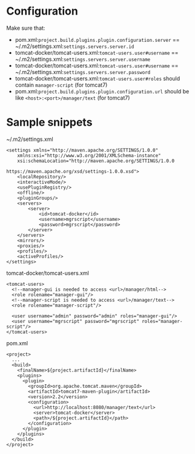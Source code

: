 # Configuration
Make sure that:
- pom.xml:`project.build.plugins.plugin.configuration.server` == ~/.m2/settings.xml:`settings.servers.server.id`
- tomcat-docker/tomcat-users.xml:`tomcat-users.user#username` == ~/.m2/settings.xml:`settings.servers.server.username`
- tomcat-docker/tomcat-users.xml:`tomcat-users.user#username` == ~/.m2/settings.xml:`settings.servers.server.password`
- tomcat-docker/tomcat-users.xml:`tomcat-users.user#roles` should contain `manager-script` (for tomcat7)
- pom.xml:`project.build.plugins.plugin.configuration.url` should be like `<host>:<port>/manager/text` (for tomcat7)

# Sample snippets
~/.m2/settings.xml
```
<settings xmlns="http://maven.apache.org/SETTINGS/1.0.0"
	xmlns:xsi="http://www.w3.org/2001/XMLSchema-instance"
	xsi:schemaLocation="http://maven.apache.org/SETTINGS/1.0.0
											https://maven.apache.org/xsd/settings-1.0.0.xsd">
	<localRepository/>
	<interactiveMode/>
	<usePluginRegistry/>
	<offline/>
	<pluginGroups/>
	<servers>
		<server>
			<id>tomcat-docker</id>
			<username>mgrscript</username>
			<password>mgrscript</password>
		</server>
	</servers>
	<mirrors/>
	<proxies/>
	<profiles/>
	<activeProfiles/>
</settings>
```

tomcat-docker/tomcat-users.xml
```
<tomcat-users>
  <!--manager-gui is needed to access <url>/manager/html-->
  <role rolename="manager-gui"/>
  <!--manager-script is needed to access <url>/manager/text-->
  <role rolename="manager-script"/>

  <user username="admin" password="admin" roles="manager-gui"/>
  <user username="mgrscript" password="mgrscript" roles="manager-script"/>
</tomcat-users>
```

pom.xml
```
<project>
  ...
  <build>
    <finalName>${project.artifactId}</finalName>
    <plugins>
      <plugin>
        <groupId>org.apache.tomcat.maven</groupId>
        <artifactId>tomcat7-maven-plugin</artifactId>
        <version>2.2</version>
        <configuration>
          <url>http://localhost:8080/manager/text</url>
          <server>tomcat-docker</server>
          <path>/${project.artifactId}</path>
        </configuration>
      </plugin>
    </plugins>
  </build>
</project>
```
